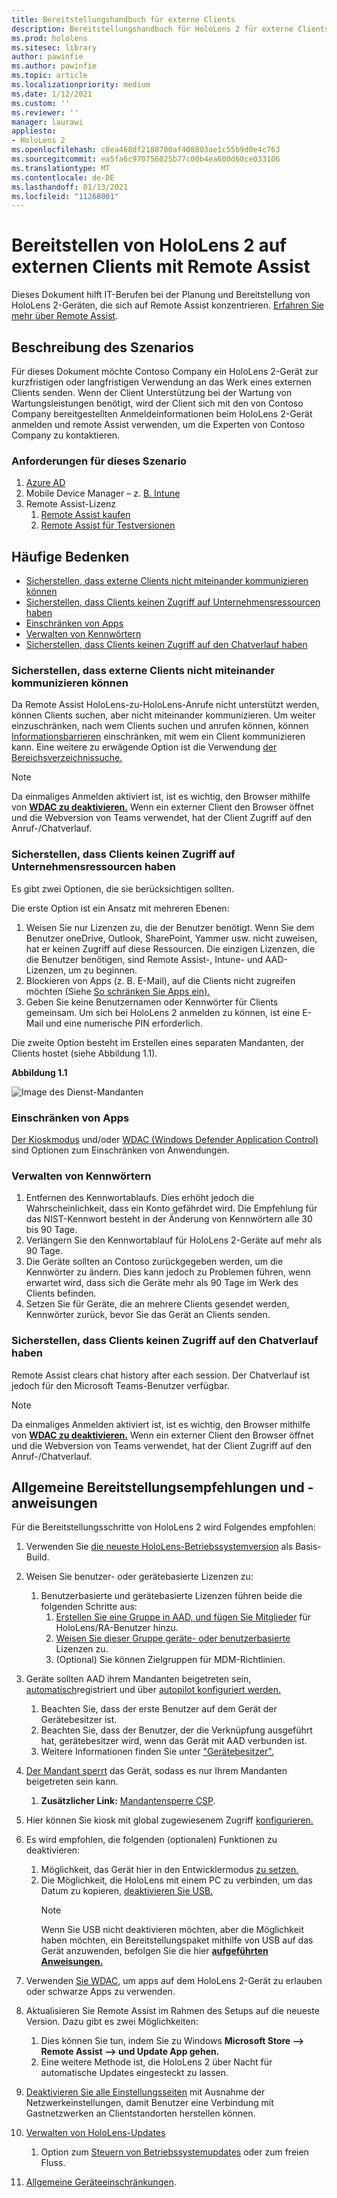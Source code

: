 ```yaml
---
title: Bereitstellungshandbuch für externe Clients
description: Bereitstellungshandbuch für HoloLens 2 für externe Clients (mit Remoteunterstützung als Beispiel)
ms.prod: hololens
ms.sitesec: library
author: pawinfie
ms.author: pawinfie
ms.topic: article
ms.localizationpriority: medium
ms.date: 1/12/2021
ms.custom: ''
ms.reviewer: ''
manager: laurawi
appliesto:
- HoloLens 2
ms.openlocfilehash: c0ea468df2188700af408803ae1c55b9d0e4c763
ms.sourcegitcommit: ea5fa6c970756025b77c00b4ea600d60ce033106
ms.translationtype: MT
ms.contentlocale: de-DE
ms.lasthandoff: 01/13/2021
ms.locfileid: "11268001"
---
```

# Bereitstellen von HoloLens 2 auf externen Clients mit Remote Assist

Dieses Dokument hilft IT-Berufen bei der Planung und Bereitstellung von HoloLens 2-Geräten, die sich auf Remote Assist konzentrieren. [Erfahren Sie mehr über Remote Assist](https://docs.microsoft.com/hololens/hololens2-cloud-connected-overview#learn-about-remote-assist).

## Beschreibung des Szenarios

Für dieses Dokument möchte Contoso Company ein HoloLens 2-Gerät zur kurzfristigen oder langfristigen Verwendung an das Werk eines externen Clients senden. Wenn der Client Unterstützung bei der Wartung von Wartungsleistungen benötigt, wird der Client sich mit den von Contoso Company bereitgestellten Anmeldeinformationen beim HoloLens 2-Gerät anmelden und remote Assist verwenden, um die Experten von Contoso Company zu kontaktieren.

### Anforderungen für dieses Szenario

1. [Azure AD](https://docs.microsoft.com/azure/active-directory/fundamentals/active-directory-whatis)
1. Mobile Device Manager – z. [B. Intune](https://docs.microsoft.com/mem/intune/fundamentals/free-trial-sign-up)
1. Remote Assist-Lizenz
    1. [Remote Assist kaufen](https://docs.microsoft.com/dynamics365/mixed-reality/remote-assist/buy-remote-assist)
    1. [Remote Assist für Testversionen](https://docs.microsoft.com/dynamics365/mixed-reality/remote-assist/try-remote-assist)

## Häufige Bedenken

- [Sicherstellen, dass externe Clients nicht miteinander kommunizieren können](#how-to-ensure-that-external-clients-do-not-have-the-ability-to-communicate-with-one-another)
- [Sicherstellen, dass Clients keinen Zugriff auf Unternehmensressourcen haben](#how-to-ensure-that-clients-do-not-have-access-to-company-resources)
- [Einschränken von Apps](#how-to-restrict-apps)
- [Verwalten von Kennwörtern](#how-to-manage-passwords)
- [Sicherstellen, dass Clients keinen Zugriff auf den Chatverlauf haben](#how-to-ensure-that-clients-do-not-have-access-to-chat-history)

### Sicherstellen, dass externe Clients nicht miteinander kommunizieren können

Da Remote Assist HoloLens-zu-HoloLens-Anrufe nicht unterstützt werden, können Clients suchen, aber nicht miteinander kommunizieren. Um weiter einzuschränken, nach wem Clients suchen und anrufen können, können  [Informationsbarrieren](https://docs.microsoft.com/microsoft-365/compliance/information-barriers?view=o365-worldwide) einschränken, mit wem ein Client kommunizieren kann. Eine weitere zu erwägende Option ist die Verwendung [der Bereichsverzeichnissuche.](https://docs.microsoft.com/MicrosoftTeams/teams-scoped-directory-search)

 > [!NOTE]
> Da einmaliges Anmelden aktiviert ist, ist es wichtig, den Browser mithilfe von [**WDAC zu deaktivieren.**](https://docs.microsoft.com/hololens/windows-defender-application-control-wdac) Wenn ein externer Client den Browser öffnet und die Webversion von Teams verwendet, hat der Client Zugriff auf den Anruf-/Chatverlauf.

### Sicherstellen, dass Clients keinen Zugriff auf Unternehmensressourcen haben

Es gibt zwei Optionen, die sie berücksichtigen sollten.

Die erste Option ist ein Ansatz mit mehreren Ebenen:

1. Weisen Sie nur Lizenzen zu, die der Benutzer benötigt. Wenn Sie dem Benutzer oneDrive, Outlook, SharePoint, Yammer usw. nicht zuweisen, hat er keinen Zugriff auf diese Ressourcen. Die einzigen Lizenzen, die die Benutzer benötigen, sind Remote Assist-, Intune- und AAD-Lizenzen, um zu beginnen.
1. Blockieren von Apps (z. B. E-Mail), auf die Clients nicht zugreifen möchten (Siehe [So schränken Sie Apps ein).](#how-to-restrict-apps)
1. Geben Sie keine Benutzernamen oder Kennwörter für Clients gemeinsam. Um sich bei HoloLens 2 anmelden zu können, ist eine E-Mail und eine numerische PIN erforderlich.

Die zweite Option besteht im Erstellen eines separaten Mandanten, der Clients hostet (siehe Abbildung 1.1).

**Abbildung 1.1**

![Image des Dienst-Mandanten](./images/hololens-service-tenant-image.png)

### Einschränken von Apps

[Der Kioskmodus](https://docs.microsoft.com/hololens/hololens-kiosk) und/oder [WDAC (Windows Defender Application Control)](https://docs.microsoft.com/hololens/windows-defender-application-control-wdac) sind Optionen zum Einschränken von Anwendungen.

### Verwalten von Kennwörtern

1. Entfernen des Kennwortablaufs. Dies erhöht jedoch die Wahrscheinlichkeit, dass ein Konto gefährdet wird. Die Empfehlung für das NIST-Kennwort besteht in der Änderung von Kennwörtern alle 30 bis 90 Tage.
1. Verlängern Sie den Kennwortablauf für HoloLens 2-Geräte auf mehr als 90 Tage.
1. Die Geräte sollten an Contoso zurückgegeben werden, um die Kennwörter zu ändern. Dies kann jedoch zu Problemen führen, wenn erwartet wird, dass sich die Geräte mehr als 90 Tage im Werk des Clients befinden.  
1. Setzen Sie für Geräte, die an mehrere Clients gesendet werden, Kennwörter zurück, bevor Sie das Gerät an Clients senden.

### Sicherstellen, dass Clients keinen Zugriff auf den Chatverlauf haben

Remote Assist clears chat history after each session. Der Chatverlauf ist jedoch für den Microsoft Teams-Benutzer verfügbar.

> [!NOTE]
> Da einmaliges Anmelden aktiviert ist, ist es wichtig, den Browser mithilfe von [**WDAC zu deaktivieren.**](https://docs.microsoft.com/hololens/windows-defender-application-control-wdac) Wenn ein externer Client den Browser öffnet und die Webversion von Teams verwendet, hat der Client Zugriff auf den Anruf-/Chatverlauf.

## Allgemeine Bereitstellungsempfehlungen und -anweisungen

Für die Bereitstellungsschritte von HoloLens 2 wird Folgendes empfohlen:

1. Verwenden Sie [die neueste HoloLens-Betriebssystemversion](https://aka.ms/hololens2download) als Basis-Build.
1. Weisen Sie benutzer- oder gerätebasierte Lizenzen zu:
    1. Benutzerbasierte und gerätebasierte Lizenzen führen beide die folgenden Schritte aus:
        1. [Erstellen Sie eine Gruppe in AAD, und fügen Sie Mitglieder](https://docs.microsoft.com/azure/active-directory/fundamentals/active-directory-groups-create-azure-portal#create-a-basic-group-and-add-members) für HoloLens/RA-Benutzer hinzu.
        1. [Weisen Sie dieser Gruppe geräte- oder benutzerbasierte](https://docs.microsoft.com/azure/active-directory/enterprise-users/licensing-groups-assign#:~:text=In%20this%20article%201%20Assign%20the%20required%20licenses,3%20Check%20for%20license%20problems%20and%20resolve%20them) Lizenzen zu.
        1. (Optional) Sie können Zielgruppen für MDM-Richtlinien.

1. Geräte sollten AAD ihrem Mandanten beigetreten sein, [automatisch](https://docs.microsoft.com/hololens/hololens-enroll-mdm#auto-enrollment-in-mdm)registriert und über [autopilot konfiguriert werden.](https://docs.microsoft.com/hololens/hololens2-autopilot)
    1. Beachten Sie, dass der erste Benutzer auf dem Gerät der Gerätebesitzer ist.
    1. Beachten Sie, dass der Benutzer, der die Verknüpfung ausgeführt hat, gerätebesitzer wird, wenn das Gerät mit AAD verbunden ist.
    1. Weitere Informationen finden Sie unter ["Gerätebesitzer".](https://docs.microsoft.com/hololens/security-adminless-os#device-owner)
1. [Der Mandant sperrt](https://docs.microsoft.com/hololens/hololens-release-notes#tenantlockdown-csp-and-autopilot) das Gerät, sodass es nur Ihrem Mandanten beigetreten sein kann.
    1. **Zusätzlicher Link:** [Mandantensperre CSP](https://docs.microsoft.com/windows/client-management/mdm/tenantlockdown-csp).
1. Hier können Sie kiosk mit global zugewiesenem Zugriff [konfigurieren.](https://docs.microsoft.com/hololens/hololens-global-assigned-access-kiosk)
1. Es wird empfohlen, die folgenden (optionalen) Funktionen zu deaktivieren:
    1. Möglichkeit, das Gerät hier in den Entwicklermodus [zu setzen.](https://docs.microsoft.com/windows/client-management/mdm/policy-csp-applicationmanagement#applicationmanagement-allowdeveloperunlock)
    1. Die Möglichkeit, die HoloLens mit einem PC zu verbinden, um das Datum zu kopieren, [deaktivieren Sie USB.](https://docs.microsoft.com/windows/client-management/mdm/policy-csp-connectivity#connectivity-allowusbconnection)
       > [!NOTE]
        > Wenn Sie USB nicht deaktivieren möchten, aber die Möglichkeit haben möchten, ein Bereitstellungspaket mithilfe von USB auf das Gerät anzuwenden, befolgen Sie die hier [**aufgeführten Anweisungen.**](https://docs.microsoft.com/windows/client-management/mdm/policy-csp-security#security-allowaddprovisioningpackage)

1. Verwenden [Sie WDAC,](https://docs.microsoft.com/hololens/windows-defender-application-control-wdac) um apps auf dem HoloLens 2-Gerät zu erlauben oder schwarze Apps zu verwenden.
1. Aktualisieren Sie Remote Assist im Rahmen des Setups auf die neueste Version. Dazu gibt es zwei Möglichkeiten:
    1. Dies können Sie tun, indem Sie zu Windows **Microsoft Store --> Remote Assist --> und Update App gehen.**
    1. Eine weitere Methode ist, die HoloLens 2 über Nacht für automatische Updates eingesteckt zu lassen.
1. [Deaktivieren Sie alle Einstellungsseiten](https://docs.microsoft.com/hololens/settings-uri-list) mit Ausnahme der Netzwerkeinstellungen, damit Benutzer eine Verbindung mit Gastnetzwerken an Clientstandorten herstellen können.
1. [Verwalten von HoloLens-Updates](https://docs.microsoft.com/hololens/hololens-updates)
    1. Option zum [Steuern von Betriebssystemupdates](https://docs.microsoft.com/mem/intune/protect/windows-update-for-business-configure#create-and-assign-update-rings) oder zum freien Fluss.
1. [Allgemeine Geräteeinschränkungen](https://docs.microsoft.com/hololens/hololens-common-device-restrictions).

